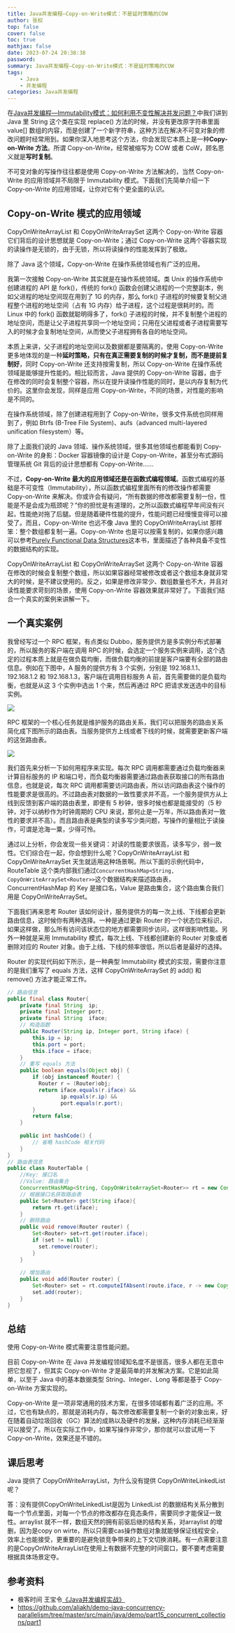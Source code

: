 ```yaml
---
title: Java并发编程—Copy-on-Write模式：不是延时策略的COW
author: 张权
top: false
cover: false
toc: true
mathjax: false
date: 2023-07-24 20:38:38
password:
summary: Java并发编程—Copy-on-Write模式：不是延时策略的COW
tags:
	- Java
	- 并发编程
categories: Java并发编程
---
```


在[Java并发编程—Immutability模式：如何利用不变性解决并发问题？](https://zhangquan.me/2023/07/18/java-bing-fa-bian-cheng-immutability-mo-shi-ru-he-li-yong-bu-bian-xing-jie-jue-bing-fa-wen-ti/)中我们讲到 Java 里 String 这个类在实现 replace() 方法的时候，并没有更改原字符串里面 value[] 数组的内容，而是创建了一个新字符串，这种方法在解决不可变对象的修改问题时经常用到。如果你深入地思考这个方法，你会发现它本质上是一种**Copy-on-Write 方法**。所谓 Copy-on-Write，经常被缩写为 COW 或者 CoW，顾名思义就是**写时复制**。

不可变对象的写操作往往都是使用 Copy-on-Write 方法解决的，当然 Copy-on-Write 的应用领域并不局限于 Immutability 模式。下面我们先简单介绍一下 Copy-on-Write 的应用领域，让你对它有个更全面的认识。

## Copy-on-Write 模式的应用领域

CopyOnWriteArrayList 和 CopyOnWriteArraySet 这两个 Copy-on-Write 容器它们背后的设计思想就是 Copy-on-Write；通过 Copy-on-Write 这两个容器实现的读操作是无锁的，由于无锁，所以将读操作的性能发挥到了极致。

除了 Java 这个领域，Copy-on-Write 在操作系统领域也有广泛的应用。

我第一次接触 Copy-on-Write 其实就是在操作系统领域。类 Unix 的操作系统中创建进程的 API 是 fork()，传统的 fork() 函数会创建父进程的一个完整副本，例如父进程的地址空间现在用到了 1G 的内存，那么 fork() 子进程的时候要复制父进程整个进程的地址空间（占有 1G 内存）给子进程，这个过程是很耗时的。而 Linux 中的 fork() 函数就聪明得多了，fork() 子进程的时候，并不复制整个进程的地址空间，而是让父子进程共享同一个地址空间；只用在父进程或者子进程需要写入的时候才会复制地址空间，从而使父子进程拥有各自的地址空间。

本质上来讲，父子进程的地址空间以及数据都是要隔离的，使用 Copy-on-Write 更多地体现的是一种**延时策略，只有在真正需要复制的时候才复制，而不是提前复制好**，同时 Copy-on-Write 还支持按需复制，所以 Copy-on-Write 在操作系统领域是能够提升性能的。相比较而言，Java 提供的 Copy-on-Write 容器，由于在修改的同时会复制整个容器，所以在提升读操作性能的同时，是以内存复制为代价的。这里你会发现，同样是应用 Copy-on-Write，不同的场景，对性能的影响是不同的。

在操作系统领域，除了创建进程用到了 Copy-on-Write，很多文件系统也同样用到了，例如 Btrfs (B-Tree File System)、aufs（advanced multi-layered unification filesystem）等。

除了上面我们说的 Java 领域、操作系统领域，很多其他领域也都能看到 Copy-on-Write 的身影：Docker 容器镜像的设计是 Copy-on-Write，甚至分布式源码管理系统 Git 背后的设计思想都有 Copy-on-Write……

不过，**Copy-on-Write 最大的应用领域还是在函数式编程领域**。函数式编程的基础是不可变性（Immutability），所以函数式编程里面所有的修改操作都需要 Copy-on-Write 来解决。你或许会有疑问，“所有数据的修改都需要复制一份，性能是不是会成为瓶颈呢？”你的担忧是有道理的，之所以函数式编程早年间没有兴起，性能绝对拖了后腿。但是随着硬件性能的提升，性能问题已经慢慢变得可以接受了。而且，Copy-on-Write 也远不像 Java 里的 CopyOnWriteArrayList 那样笨：整个数组都复制一遍。Copy-on-Write 也是可以按需复制的，如果你感兴趣可以参考[Purely Functional Data Structures](https://book.douban.com/subject/1755557/)这本书，里面描述了各种具备不变性的数据结构的实现。

CopyOnWriteArrayList 和 CopyOnWriteArraySet 这两个 Copy-on-Write 容器在修改的时候会复制整个数组，所以如果容器经常被修改或者这个数组本身就非常大的时候，是不建议使用的。反之，如果是修改非常少、数组数量也不大，并且对读性能要求苛刻的场景，使用 Copy-on-Write 容器效果就非常好了。下面我们结合一个真实的案例来讲解一下。

## 一个真实案例

我曾经写过一个 RPC 框架，有点类似 Dubbo，服务提供方是多实例分布式部署的，所以服务的客户端在调用 RPC 的时候，会选定一个服务实例来调用，这个选定的过程本质上就是在做负载均衡，而做负载均衡的前提是客户端要有全部的路由信息。例如在下图中，A 服务的提供方有 3 个实例，分别是 192.168.1.1、192.168.1.2 和 192.168.1.3，客户端在调用目标服务 A 前，首先需要做的是负载均衡，也就是从这 3 个实例中选出 1 个来，然后再通过 RPC 把请求发送选中的目标实例。

![](https://cdn.jsdelivr.net/gh/dendi875/images/PicGo/20230724202645.png)

RPC 框架的一个核心任务就是维护服务的路由关系，我们可以把服务的路由关系简化成下图所示的路由表。当服务提供方上线或者下线的时候，就需要更新客户端的这张路由表。

![](https://cdn.jsdelivr.net/gh/dendi875/images/PicGo/20230724202746.png)

我们首先来分析一下如何用程序来实现。每次 RPC 调用都需要通过负载均衡器来计算目标服务的 IP 和端口号，而负载均衡器需要通过路由表获取接口的所有路由信息，也就是说，每次 RPC 调用都需要访问路由表，所以访问路由表这个操作的性能要求是很高的。不过路由表对数据的一致性要求并不高，一个服务提供方从上线到反馈到客户端的路由表里，即便有 5 秒钟，很多时候也都是能接受的（5 秒钟，对于以纳秒作为时钟周期的 CPU 来说，那何止是一万年，所以路由表对一致性的要求并不高）。而且路由表是典型的读多写少类问题，写操作的量相比于读操作，可谓是沧海一粟，少得可怜。

通过以上分析，你会发现一些关键词：对读的性能要求很高，读多写少，弱一致性。它们综合在一起，你会想到什么呢？CopyOnWriteArrayList 和 CopyOnWriteArraySet 天生就适用这种场景啊。所以下面的示例代码中，RouteTable 这个类内部我们通过`ConcurrentHashMap<String, CopyOnWriteArraySet<Router>>`这个数据结构来描述路由表，ConcurrentHashMap 的 Key 是接口名，Value 是路由集合，这个路由集合我们用是 CopyOnWriteArraySet。

下面我们再来思考 Router 该如何设计，服务提供方的每一次上线、下线都会更新路由信息，这时候你有两种选择。一种是通过更新 Router 的一个状态位来标识，如果这样做，那么所有访问该状态位的地方都需要同步访问，这样很影响性能。另外一种就是采用 Immutability 模式，每次上线、下线都创建新的 Router 对象或者删除对应的 Router 对象。由于上线、下线的频率很低，所以后者是最好的选择。

Router 的实现代码如下所示，是一种典型 Immutability 模式的实现，需要你注意的是我们重写了 equals 方法，这样 CopyOnWriteArraySet 的 add() 和 remove() 方法才能正常工作。

```java
// 路由信息
public final class Router{
    private final String  ip;
    private final Integer port;
    private final String  iface;
    // 构造函数
    public Router(String ip, Integer port, String iface) {
        this.ip = ip;
        this.port = port;
        this.iface = iface;
    }
    // 重写 equals 方法
    public boolean equals(Object obj) {
        if (obj instanceof Router) {
          Router r = (Router)obj;
          return iface.equals(r.iface) &&
                 ip.equals(r.ip) &&
                 port.equals(r.port);
        }
        return false;
    }
  
    public int hashCode() {
      	// 省略 hashCode 相关代码
    }
}
// 路由表信息
public class RouterTable {
    //Key: 接口名
    //Value: 路由集合
    ConcurrentHashMap<String, CopyOnWriteArraySet<Router>> rt = new ConcurrentHashMap<>();
    // 根据接口名获取路由表
    public Set<Router> get(String iface){
      	return rt.get(iface);
    }
    // 删除路由
    public void remove(Router router) {
        Set<Router> set=rt.get(router.iface);
        if (set != null) {
          set.remove(router);
        }
    }
  
    // 增加路由
    public void add(Router router) {
        Set<Router> set = rt.computeIfAbsent(route.iface, r -> new CopyOnWriteArraySet<>());
        set.add(router);
    }
}
```

## 总结

使用 Copy-on-Write 模式需要注意性能问题。

目前 Copy-on-Write 在 Java 并发编程领域知名度不是很高，很多人都在无意中把它忽视了，但其实 Copy-on-Write 才是最简单的并发解决方案。它是如此简单，以至于 Java 中的基本数据类型 String、Integer、Long 等都是基于 Copy-on-Write 方案实现的。

Copy-on-Write 是一项非常通用的技术方案，在很多领域都有着广泛的应用。不过，它也有缺点的，那就是消耗内存，每次修改都需要复制一个新的对象出来，好在随着自动垃圾回收（GC）算法的成熟以及硬件的发展，这种内存消耗已经渐渐可以接受了。所以在实际工作中，如果写操作非常少，那你就可以尝试用一下 Copy-on-Write，效果还是不错的。

## 课后思考

Java 提供了 CopyOnWriteArrayList，为什么没有提供 CopyOnWriteLinkedList 呢？

答：没有提供CopyOnWriteLinkedList是因为 LinkedList 的数据结构关系分散到每一个节点里面，对每一个节点的修改都存在竟态条件，需要同步才能保证一致性。arraylist 就不一样，数组天然的拥有前驱后继的结构关系，对arraylist 的增删，因为是copy on wirte，所以只需要cas操作数组对象就能够保证线程安全，效率上也能接受，更重要的是避免锁竞争带来的上下文切换消耗。有一点需要注意的是CopyOnWriteArrayList在使用上有数据不完整的时间窗口，要不要考虑需要根据具体场景定夺。

## 参考资料

* 极客时间 王宝令[《Java并发编程实战》](https://time.geekbang.org/column/intro/100023901)
* https://github.com/aliakh/demo-java-concurrency-parallelism/tree/master/src/main/java/demo/part15_concurrent_collections/part1